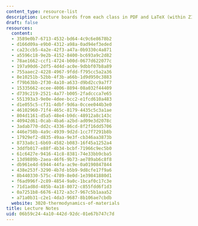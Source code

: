 ```yaml
---
content_type: resource-list
description: Lecture boards from each class in PDF and LaTeX (within ZIP) format
draft: false
resources:
  content:
  - 3589e0b7-6713-4532-bd64-4c9c6e8678b2
  - d166d09a-e9b0-4312-a98a-0ad94ef3eded
  - ca23ccb5-4a2e-42f3-a47a-0b9330c4a871
  - a5596c18-9e2b-4152-8400-bc693a9c2d82
  - 78ae1662-ccf1-4724-b00d-0677d622077c
  - 197a90d6-2df5-4d4d-ac0e-9dbbf07b8a89
  - 755aaec2-4228-4967-9fdd-f795cc5a2a36
  - 8e10251b-52bb-4f3b-a66b-1d9d950c3883
  - f79b63bb-2f30-4a10-a633-d9bd2cc9a7f7
  - 15335662-ecee-4006-8894-08a032f44409
  - d739c219-2521-4a77-b005-2fadccca7e65
  - 551393a3-9e0e-4dee-bcc2-e1fcd610a483
  - d1e055c5-cf31-4dbf-9d6a-0ccee044b3e0
  - 46102960-71f4-465c-8179-4435c5c3a1ae
  - 804d1161-d5a5-48e4-b9dc-48912a8c143c
  - 40942d61-0cab-4ba6-a2bd-ad09e3d2078c
  - 3adab770-dd2c-4336-86cd-8f2f16dd5706
  - 446e758b-4a9c-4939-9d2d-1cc7f7291b8b
  - 17929ef2-d835-49aa-9e3f-cb346aa3873b
  - 8733a8c1-6b69-4582-b083-16f45a1252a4
  - 3ddfb017-e88f-4b34-bcbf-71966c9ec5b0
  - 61c6427e-9416-41c8-8381-74e33bb9cba5
  - 13d9889b-2aea-46f6-9b73-ae789ab6c8f8
  - db961e4d-6944-44fa-ac9e-0a0190847844
  - 438e253f-3290-4b7d-b5b9-9d8cfe17f9a6
  - 8b440330-575c-4789-8e0d-1e39841880d1
  - f6ad996f-2c89-4854-9a0c-1bcaf0c17c3e
  - 71d1ad8d-485b-4a18-8072-c855fdd6f1d3
  - 0a7251b8-6676-4172-a3c7-967c5b1aaa52
  - a71a0b31-c2e1-4da3-9687-8b106ae7cbdb
  website: 3020-thermodynamics-of-materials
title: Lecture Notes
uid: 06b59c24-4a10-442d-92dc-01e67b747c7d
---
```

